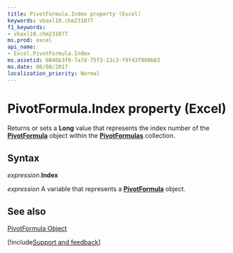 ```yaml
---
title: PivotFormula.Index property (Excel)
keywords: vbaxl10.chm231077
f1_keywords:
- vbaxl10.chm231077
ms.prod: excel
api_name:
- Excel.PivotFormula.Index
ms.assetid: 0846b3f9-7a7d-75f3-13c3-f9f43f898b03
ms.date: 06/08/2017
localization_priority: Normal
---
```



# PivotFormula.Index property (Excel)

Returns or sets a  **Long** value that represents the index number of the **[PivotFormula](Excel.PivotFormula.md)** object within the **[PivotFormulas](Excel.PivotFormulas.md)** collection.


## Syntax

_expression_.**Index**

_expression_ A variable that represents a **[PivotFormula](Excel.PivotFormula.md)** object.


## See also


[PivotFormula Object](Excel.PivotFormula.md)

[!include[Support and feedback](~/includes/feedback-boilerplate.md)]